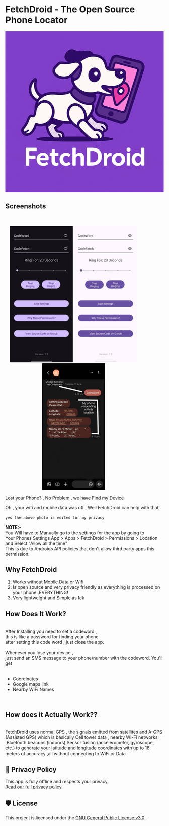 # **FetchDroid  -  The Open Source Phone Locator**

<p align="center">

 <img src="https://raw.githubusercontent.com/shad0wrider/FetchDroid/refs/heads/main/assets/FetchDroidlogo.png" width="512" height="512"/>

</p>
  
## **Screenshots**

<br>
<p align="center" style="margin-right:70px;">
  <img src="https://raw.githubusercontent.com/shad0wrider/FetchDroid/refs/heads/main/assets/FetchDroidDark3.jpg" width="200"/>

  <img src="https://raw.githubusercontent.com/shad0wrider/FetchDroid/refs/heads/main/assets/FetchDroidLight3.jpg" width="200"/>
  
  <img src="https://raw.githubusercontent.com/shad0wrider/FetchDroid/refs/heads/main/assets/Fetchworks2.png" width="200"/>
</p>
Lost your Phone? , No Problem , we have Find my Device

Oh , your wifi and mobile data was off , Well FetchDroid can help with that!

`yes the above photo is edited for my privacy`

**NOTE:-** 
<br>
 You Will have to Manually go to the settings for the app by going to
 <br>
 Your Phones Settings App > Apps > FetchDroid > Permissions > Location and Select "Allow all the time"
 <br>
 This is due to Androids API policies that don't allow third party apps this permission.


## **Why FetchDroid**
1. Works without Mobile Data or Wifi
2. Is open source and very privacy friendly as everything is processed on your phone..EVERYTHING!
3. Very lightweight and Simple as fck

## How Does It Work?
<br>
After Installing you need to set a codeword , 
<br>
this is like a password for finding your phone
<br>
after setting this code word , just close the app.
<br><br>
Whenever you lose your device , 
<br>
just send an SMS message to your phone/number with the codeword.
You'll get
<br><br>

- Coordinates
- Google maps link
- Nearby WiFi Names
 

<br>

## How does it Actually Work??
<br>
FetchDroid uses normal GPS , the signals emitted from satellites and
A-GPS (Assisted GPS) which is basically Cell tower data , nearby Wi-Fi networks ,Bluetooth beacons (indoors),Sensor fusion (accelerometer, gyroscope, etc.)
to generate your latitude and longitude coordinates with up to 16 meters of accuracy ,all without connecting to WiFi or Data 

## 📄 Privacy Policy

This app is fully offline and respects your privacy.  
[Read our full privacy policy](./PRIVACY.md)

## 🛡 License

This project is licensed under the [GNU General Public License v3.0](./LICENSE).


